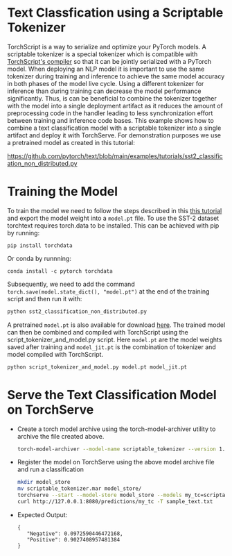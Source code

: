 # Text Classfication using a Scriptable Tokenizer

TorchScript is a way to serialize and optimize your PyTorch models.
A scriptable tokenizer is a special tokenizer which is compatible with [TorchScript's compiler](https://pytorch.org/docs/stable/jit.html) so that it can be jointly serialized with a PyTorch model.
When deploying an NLP model it is important to use the same tokenizer during training and inference to achieve the same model accuracy in both phases of the model live cycle.
Using a different tokenizer for inference than during training can decrease the model performance significantly.
Thus, is can be beneficial to combine the tokenizer together with the model into a single deployment artifact as it reduces the amount of preprocessing code in the handler leading to less synchronization effort between training and inference code bases.
This example shows how to combine a text classification model with a scriptable tokenizer into a single artifact and deploy it with TorchServe.
For demonstration purposes we use a pretrained model as created in this tutorial:

https://github.com/pytorch/text/blob/main/examples/tutorials/sst2_classification_non_distributed.py


# Training the Model

To train the model we need to follow the steps described in this [this tutorial](https://github.com/pytorch/text/blob/main/examples/tutorials/sst2_classification_non_distributed.py) and export the model weight into a ```model.pt``` file.
To use the SST-2 dataset torchtext requires torch.data to be installed.
This can be achieved with pip by running:

```
pip install torchdata
```

Or conda by runnning:

```
conda install -c pytorch torchdata
```

Subsequently, we need to add the command ```torch.save(model.state_dict(), "model.pt")``` at the end of the training script and then run it with:

```bash
python sst2_classification_non_distributed.py
```

A pretrained ```model.pt``` is also available for download [here](https://bert-mar-file.s3.us-west-2.amazonaws.com/text_classification_with_scriptable_tokenizer/model.pt).
The trained model can then be combined and compiled with TorchScript using the script_tokenizer_and_model.py script. Here ```model.pt``` are the model weights saved after training and ```model_jit.pt``` is the combination of tokenizer and model compiled with TorchScript.

```bash
python script_tokenizer_and_model.py model.pt model_jit.pt
```


# Serve the Text Classification Model on TorchServe

 * Create a torch model archive using the torch-model-archiver utility to archive the file created above.

    ```bash
    torch-model-archiver --model-name scriptable_tokenizer --version 1.0 --serialized-file model_jit.pt --handler handler.py --extra-files "index_to_name.json"
    ```

 * Register the model on TorchServe using the above model archive file and run a classification

    ```bash
    mkdir model_store
    mv scriptable_tokenizer.mar model_store/
    torchserve --start --model-store model_store --models my_tc=scriptable_tokenizer.mar
    curl http://127.0.0.1:8080/predictions/my_tc -T sample_text.txt
    ```
 * Expected Output:
    ```
   {
       "Negative": 0.0972590446472168,
       "Positive": 0.9027408957481384
   }
   ```
